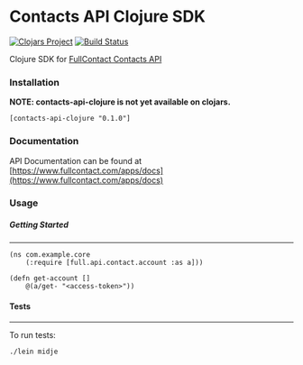 # Contacts API Clojure SDK

[![Clojars Project](https://img.shields.io/clojars/v/fullcontact/contacts-api-clojure.svg)](https://clojars.org/fullcontact/contacts-api-clojure)
[![Build Status](https://travis-ci.org/fullcontact/contacts-api-clojure.svg?branch=master)](https://travis-ci.org/fullcontact/contacts-api-clojure)

Clojure SDK for [FullContact Contacts API](https://www.fullcontact.com/apps/docs)

### Installation
**NOTE: contacts-api-clojure is not yet available on clojars.**

`[contacts-api-clojure "0.1.0"]`


### Documentation

API Documentation can be found at [https://www.fullcontact.com/apps/docs](https://www.fullcontact.com/apps/docs)

### Usage

##### Getting Started
---

```
(ns com.example.core
    (:require [full.api.contact.account :as a]))

(defn get-account []
    @(a/get- "<access-token>"))
```

#### Tests
---

To run tests:

`./lein midje`


